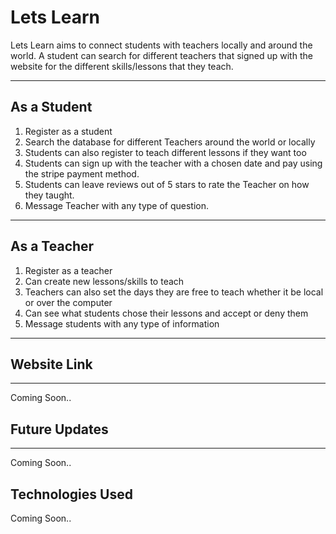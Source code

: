 # Lets Learn

 Lets Learn aims to connect students with teachers locally and around the world. A student can search for different teachers that signed up with the website for the different skills/lessons that they teach.

 -----------------------------------------

 ## As a Student
 1. Register as a student
 2. Search the database for different Teachers around the world or locally
 3. Students can also register to teach different lessons if they want too
 4. Students can sign up with the teacher with a chosen date and pay using the stripe payment method.
 5. Students can leave reviews out of 5 stars to rate the Teacher on how they taught.
 6. Message Teacher with any type of question.

 -----------------------------------------
 ## As a Teacher
 1. Register as a teacher
 2. Can create new lessons/skills to teach
 3. Teachers can also set the days they are free to teach whether it be local or over the computer
 4. Can see what students chose their lessons and accept or deny them
 5. Message students with any type of information

 -----------------------------------------
## Website Link
 -----------------------------------------
Coming Soon..


## Future Updates
 -----------------------------------------
Coming Soon..

## Technologies Used
Coming Soon..
